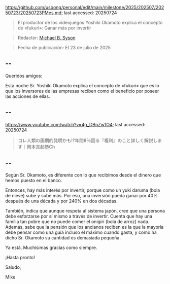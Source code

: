 https://github.com/usbong/personal/edit/main/milestone/2025/202507/20250723/20250723PMes.md; last accessed: 20250724

> El productor de los videojuegos Yoshiki Okamoto explica el concepto de «fukuri»: Ganar más por invertir 

> Redactor: [Michael B. Syson](https://www.linkedin.com/in/michaelsyson/)

> Fecha de publicación: El 23 de julio de 2025

## --

Queridos amigos:

Esta noche Sr. Yoshiki Okamoto explica el concepto de «fukuri» que es lo que los inversores de las empresas reciben como el beneficio por poseer las acciones de ellas. 

## --

https://www.youtube.com/watch?v=4g_DBnZw1O4; last accessed: 20250724

> コレ人類の画期的発明かも⁉️年間8％回る『複利』のこと詳しく解説します｜岡本吉起塾Ch

## --

Según Sr. Okamoto, es diferente con lo que recibimos desde el dinero que hemos puesto en el banco. 

Entonces, hay más interés por invertir, porque como un yuki daruma (bola de nieve) sube y sube más. Por eso, una inversión pueda ganar por 40% después de una década y por 240% en dos décadas. 

También, indica que aunque respeta al sistema japón, cree que una persona debe esforzarse por sí mismo a través de invertir. Cuenta que hay una familia tan pobre que no puede comer el onigiri (bola de arroz) nada. Además, sabe que la pensión que los ancianos reciben es la que la mayoría debe pensar como una guía incluso el máximo cuando gasta, y como ha dicho Sr. Okamoto su cantidad es demasiada pequeña.

Ya está. Muchísimas gracias como siempre.

¡Hasta pronto!

Saludo,

Mike